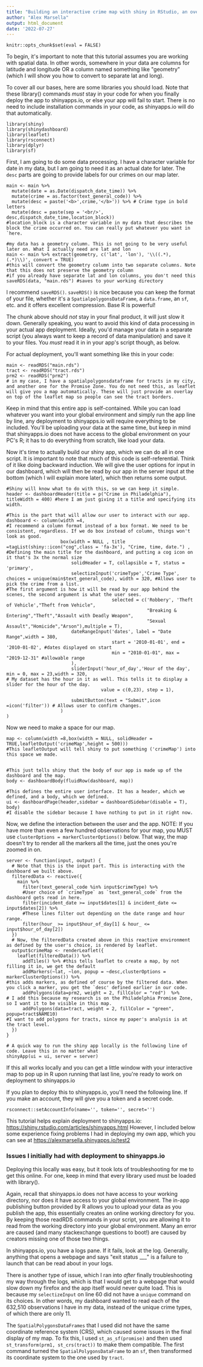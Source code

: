 ```yaml
---
title: "Building an interactive crime map with shiny in RStudio, an overly verbose tutorial"
author: "Alex Marsella"
output: html_document
date: '2022-07-27'
---
```


```{r setup, include=FALSE}
knitr::opts_chunk$set(eval = FALSE)
```



To begin, it's important to note that this tutorial assumes you are working with spatial data. In other words, somewhere in your data are columns for latitude and longitude OR a column named something like "geometry" (which I will show you how to convert to separate lat and long). 

To cover all our bases, here are some libraries you should load. Note that these library() commands *must* stay in your code for when you finally deploy the app to shinyapps.io, or else your app will fail to start. There is no need to include installation commands in your code, as shinyapps.io will do that automatically. 

```{r}
library(shiny)
library(shinydashboard)
library(leaflet)
library(rsconnect)
library(dplyr)
library(sf)
```

First, I am going to do some data processing. I have a character variable for date in my data, but I am going to need it as an actual date for later. The `desc` parts are going to provide labels for our crimes on our map later. 

```{r}
main <- main %>%
  mutate(date = as.Date(dispatch_date_time)) %>% 
  mutate(crime = as.factor(text_general_code)) %>%
  mutate(desc = paste('<b>',crime,'</b>')) %>% # Crime type in bold letters
  mutate(desc = paste(sep = '<br/>', desc,dispatch_date_time,location_block)) 
#location_block is a character variable in my data that describes the block the crime occurred on. You can really put whatever you want in `here.

#my data has a geometry column. This is not going to be very useful later on. What I actually need are lat and lon
main <- main %>% extract(geometry, c('lat', 'lon'), '\\((.*), (.*)\\)', convert = TRUE) 
#this will convert the geometry column into two separate columns. Note that this does not preserve the geometry column
#if you already have separate lat and lon columns, you don't need this
saveRDS(data, "main.rds") #saves to your working directory

```
I recommend `saveRDS()`. `saveRDS()` is nice because you can keep the format of your file, whether it's a `SpatialpolygonsDataFrame`, a `data.frame`, an `sf`, etc. and it offers excellent compression. Base R is powerful!

The chunk above should *not* stay in your final product, it will just slow it down. Generally speaking, you want to avoid this kind of data processing in your actual app deployment. Ideally, you'd manage your data in a separate script (you always want to keep a record of data manipulation) and save it to your files. You *must* read it in in your app's script though, as below.

For actual deployment, you'll want something like this in your code:
```{r}
main <- readRDS("main.rds") 
tract <- readRDS("tract.rds") 
prm2 <- readRDS("prm2")
# in my case, I have a spatialpolygonsdataframe for tracts in my city, and another one for the Promise Zone. You do not need this, as leaflet will give you a map automatically. These will just provide an overlay on top of the leaflet map so people can see the tract borders.
```
Keep in mind that this entire app is self-contained. While you can load whatever you want into your global environment and simply run the app line by line, any deployment to shinyapps.io will require everything to be included. You'll be uploading your data at the same time, but keep in mind that shinyapps.io does not have access to the global environment on your PC's R; it has to do everything from scratch, like load your data. 

Now it's time to actually build our shiny app, which we can do all in one script. It is important to note that much of this code is self-referential. Think of it like doing backward induction. We will give the user options for input in our dashboard, which will then be read by our app in the server input at the bottom (which I will explain more later), which then returns some output.
```{r}
#Shiny will know what to do with this, so we can keep it simple. 
header <- dashboardHeader(title = p("Crime in Philadelphia"), titleWidth = 400) #here I am just giving it a title and specifying its width.

#This is the part that will allow our user to interact with our app. 
dashboard <- column(width =4,
#I recommend a column format instead of a box format. We need to be consistent, regardless. If we do box instead of column, things won't look as good.
                    box(width = NULL , title =tagList(shiny::icon("cog",class = 'fa-3x'), "Crime, time, date.") , #Defining the main title for the dashboard, and putting a cog icon on it that's 3x the normal size
                        solidHeader = T, collapsible = T, status = 'primary',
                        selectizeInput('crimeType','Crime Type', choices = unique(main$text_general_code), width = 320, #Allows user to pick the crime from a list. 
#The first argument is how it will be read by our app behind the scenes, the second argument is what the user sees. 
                                       selected = c('Robbery', 'Theft of Vehicle',"Theft from Vehicle",
                                                    "Breaking & Entering","Theft","Assault with Deadly Weapon",
                                                    "Sexual Assault","Homicide","Arson"),multiple = T),
                        dateRangeInput('dates', label = "Date Range",width = 380,
                                       start = '2010-01-01', end = '2010-01-02', #dates displayed on start
                                       min = "2010-01-01", max = "2019-12-31" #allowable range
                        ),
                        sliderInput('hour_of_day','Hour of the day', min = 0, max = 23,width = 320, 
# My dataset has the hour in it as well. This tells it to display a slider for the hour of the day.
                                   value = c(0,23), step = 1),

                        submitButton(text = "Submit",icon =icon('filter')) # Allows user to confirm changes.
                    )
)

```


Now we need to make a space for our map. 
```{r}
map <- column(width =8,box(width = NULL, solidHeader = TRUE,leafletOutput('crimeMap',height = 500))) 
#This leafletOutput will tell shiny to put something ('crimeMap') into this space we made. 


#This just tells shiny that the body of our app is made up of the dashboard and the map.
body <- dashboardBody(fluidRow(dashboard, map))

#This defines the entire user interface. It has a header, which we defined, and a body, which we defined. 
ui <- dashboardPage(header,sidebar = dashboardSidebar(disable = T), body)
#I disable the sidebar because I have nothing to put in it right now. 

```


Now, we define the interaction between the user and the app. 
NOTE: If you have more than even a few hundred observations for your map, you MUST use `clusterOptions = markerClusterOptions()` below. That way, the map doesn't try to render all the markers all the time, just the ones you're zoomed in on. 
```{r}
server <- function(input, output) {
  # Note that this is the input part. This is interacting with the dashboard we built above. 
  filteredData <- reactive({
    main %>%
      filter(text_general_code %in% input$crimeType) %>% 
      #User choice of `crimeType` as `text_general_code` from the dashboard gets read in here. 
      filter(incident_date >= input$dates[1] & incident_date <= input$dates[2]) %>%
      #These lines filter out depending on the date range and hour range.
      filter(hour_ >= input$hour_of_day[1] & hour_ <= input$hour_of_day[2])
  })
  # Now, the filteredData created above in this reactive environment as defined by the user's choice, is rendered by leaflet. 
  output$crimeMap <- renderLeaflet({
    leaflet(filteredData()) %>%
      addTiles() %>% #this tells leaflet to create a map, by not filling it in, we get the default
      addMarkers(~lat, ~lon, popup = ~desc,clusterOptions = markerClusterOptions()) %>% 
#this adds markers, as defined of course by the filtered data. When you click a marker, you get the `desc' defined earlier in our code. 
      addPolygons(data=prm2, weight = 2, fillColor = "red")  %>% 
# I add this because my research is on the Philadelphia Promise Zone, so I want it to be visible in this map.
      addPolygons(data=tract, weight = 2, fillColor = "green", popup=tract$NAME10) 
#I want to add polygons for tracts, since my paper's analysis is at the tract level. 
  })
}

# A quick way to run the shiny app locally is the following line of code. Leave this in no matter what
shinyApp(ui = ui, server = server)
```

If this all works locally and you can get a little window with your interactive map to pop up in R upon running that last line, you're ready to work on deployment to shinyapps.io

If you plan to deploy this to shinyapps.io, you'll need the following line. If you make an account, they will give you a token and a secret code.
```{r}
rsconnect::setAccountInfo(name='', token='', secret='')
```

This tutorial helps explain deployment to shinyapps.io: https://shiny.rstudio.com/articles/shinyapps.html
However, I included below some experience fixing problems I had in deploying my own app, which you can see at https://alexmarsella.shinyapps.io/test2

### Issues I initially had with deployment to shinyapps.io 
Deploying this locally was easy, but it took lots of troubleshooting for me to get this online.
For one, keep in mind that every library used must be loaded with library().

Again, recall that shinyapps.io does not have access to your working directory, nor does it have access to your global environment. The in-app publishing button provided by R allows you to upload your data as you publish the app, this essentially creates an online working directory for you. By keeping those readRDS commands in your script, you are allowing it to read from the working directory into your global environment. Many an error are caused (and many stackexchange questions to boot!) are caused by creators missing one of those two things. 


In shinyapps.io, you have a logs pane. If it fails, look at the log. Generally, anything that opens a webpage and says "exit status ___" is a failure to launch that can be read about in your logs.

There is another type of issue, which I ran into *after* finally troubleshooting my way through the logs, which is that I would get to a webpage that would slow down my firefox and the app itself would never quite load. This is because my `selectizeInput` on line 60 did not have a `unique` command on its choices. In other words, my dashboard wanted to read each of the 632,510 observations I have in my data, instead of the unique crime types, of which there are only 11. 

The `SpatialPolygonsDataFrames` that I used did not have the same coordinate reference system (CRS), which caused some issues in the final display of my map. To fix this, I used `st_as_sf(promise)` and then used `st_transform(prm1, st_crs(tract))` to make them compatible. The first command turned the `SpatialPolygonsDataFrame` to an `sf`, then transformed its coordinate system to the one used by `tract`. 
